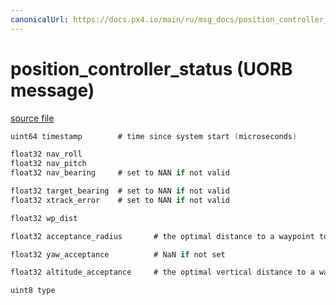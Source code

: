 ```yaml
---
canonicalUrl: https://docs.px4.io/main/ru/msg_docs/position_controller_status
---
```


# position_controller_status (UORB message)



[source file](https://github.com/PX4/PX4-Autopilot/blob/release/1.13/msg/position_controller_status.msg)

```c
uint64 timestamp        # time since system start (microseconds)

float32 nav_roll
float32 nav_pitch
float32 nav_bearing     # set to NAN if not valid

float32 target_bearing  # set to NAN if not valid
float32 xtrack_error    # set to NAN if not valid

float32 wp_dist

float32 acceptance_radius       # the optimal distance to a waypoint to switch to the next

float32 yaw_acceptance          # NaN if not set

float32 altitude_acceptance     # the optimal vertical distance to a waypoint to switch to the next

uint8 type

```
